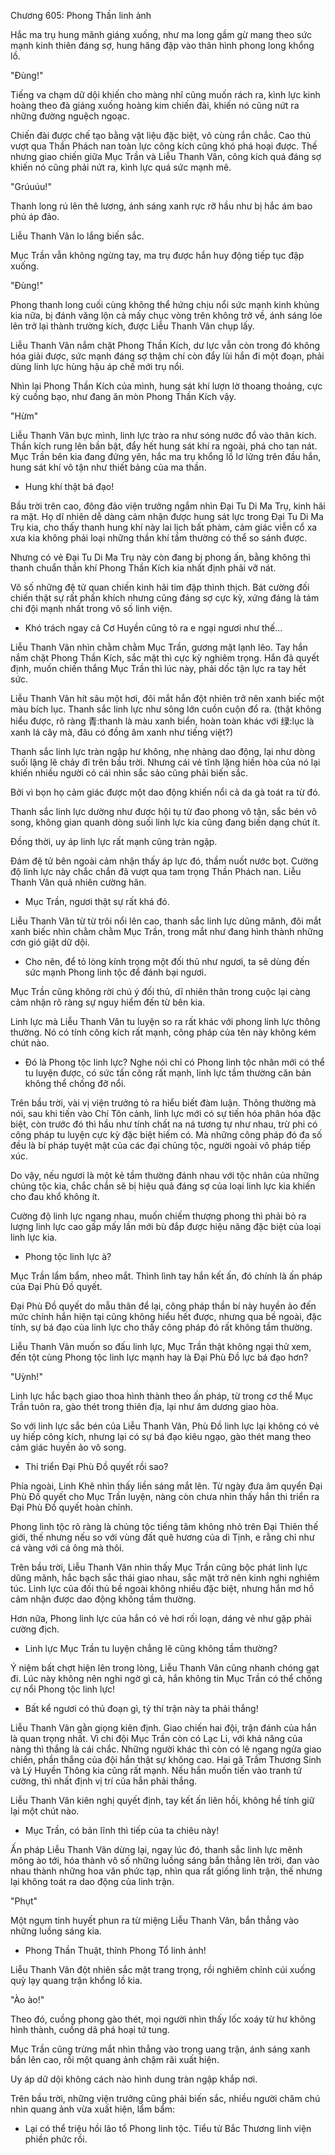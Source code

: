 




Chương 605: Phong Thần linh ảnh


Hắc ma trụ hung mãnh giáng xuống, như ma long gầm gừ mang theo sức mạnh kinh thiên đáng sợ, hung hăng đập vào thân hình phong long khổng lồ.

"Đùng!"

Tiếng va chạm dữ dội khiến cho màng nhĩ cũng muốn rách ra, kình lực kinh hoàng theo đà giáng xuống hoàng kim chiến đài, khiến nó cũng nứt ra những đường nguệch ngoạc.

Chiến đài được chế tạo bằng vật liệu đặc biệt, vô cùng rắn chắc. Cao thủ vượt qua Thần Phách nan toàn lực công kích cũng khó phá hoại được. Thế nhưng giao chiến giữa Mục Trần và Liễu Thanh Vân, công kích quá đáng sợ khiến nó cũng phải nứt ra, kình lực quá sức mạnh mẽ.

"Grúuúu!"

Thanh long rú lên thê lương, ánh sáng xanh rực rỡ hầu như bị hắc ám bao phủ áp đảo.

Liễu Thanh Vân lo lắng biến sắc.

Mục Trần vẫn không ngừng tay, ma trụ được hắn huy động tiếp tục đập xuống.

"Đùng!"

Phong thanh long cuối cùng không thể hứng chịu nổi sức mạnh kinh khủng kia nữa, bị đánh văng lộn cả mấy chục vòng trên không trở về, ánh sáng lóe lên trở lại thành trường kích, được Liễu Thanh Vân chụp lấy.

Liễu Thanh Vân nắm chặt Phong Thần Kích, dư lực vẫn còn trong đó không hóa giải được, sức mạnh đáng sợ thậm chí còn đẩy lùi hắn đi một đoạn, phải dùng linh lực hùng hậu áp chế mới trụ nổi.

Nhìn lại Phong Thần Kích của mình, hung sát khí lượn lờ thoang thoảng, cực kỳ cuồng bạo, như đang ăn mòn Phong Thần Kích vậy.

"Hừm"

Liễu Thanh Vân bực mình, linh lực trào ra như sóng nước đổ vào thân kích. Thần kích rung lên bần bật, đẩy hết hung sát khí ra ngoài, phá cho tan nát. Mục Trần bên kia đang đứng yên, hắc ma trụ khổng lồ lơ lửng trên đầu hắn, hung sát khí vô tận như thiết bảng của ma thần.

- Hung khí thật bá đạo!

Bầu trời trên cao, đông đảo viện trưởng ngắm nhìn Đại Tu Di Ma Trụ, kinh hãi ra mặt. Họ dĩ nhiên dễ dàng cảm nhận được hung sát lực trong Đại Tu Di Ma Trụ kia, cho thấy thanh hung khí này lai lịch bất phàm, cảm giác viễn cổ xa xưa kia không phải loại những thần khí tầm thường có thể so sánh được.

Nhưng có vẻ Đại Tu Di Ma Trụ này còn đang bị phong ấn, bằng không thì thanh chuẩn thần khí Phong Thần Kích kia nhất định phải vỡ nát.

Vô số những đệ tử quan chiến kinh hãi tim đập thình thịch. Bát cường đối chiến thật sự rất phấn khích nhưng cũng đáng sợ cực kỳ, xứng đáng là tám chi đội mạnh nhất trong vô số linh viện.

- Khó trách ngay cả Cơ Huyền cũng tỏ ra e ngại ngươi như thế...

Liễu Thanh Vân nhìn chằm chằm Mục Trần, gương mặt lạnh lẽo. Tay hắn nắm chặt Phong Thần Kích, sắc mặt thì cực kỳ nghiêm trọng. Hắn đã quyết định, muốn chiến thắng Mục Trần thì lúc này, phải dốc tận lực ra tay hết sức.

Liễu Thanh Vân hít sâu một hơi, đôi mắt hắn đột nhiên trở nên xanh biếc một màu bích lục. Thanh sắc linh lực như sông lớn cuồn cuộn đổ ra. (thật không hiểu được, rõ ràng 青:thanh là màu xanh biển, hoàn toàn khác với 绿:lục là xanh lá cây mà, đâu có đồng âm xanh như tiếng việt?)

Thanh sắc linh lực tràn ngập hư không, nhẹ nhàng dao động, lại như dòng suối lặng lẽ chảy đi trên bầu trời. Nhưng cái vẻ tĩnh lặng hiền hòa của nó lại khiến nhiều người có cái nhìn sắc sảo cũng phải biến sắc.

Bởi vì bọn họ cảm giác được một dao động khiến nổi cả da gà toát ra từ đó.

Thanh sắc linh lực dường như được hội tụ từ đao phong vô tận, sắc bén vô song, không gian quanh dòng suối linh lực kia cũng đang biến dạng chút ít.

Đồng thời, uy áp linh lực rất mạnh cũng tràn ngập.

Đám đệ tử bên ngoài cảm nhận thấy áp lực đó, thầm nuốt nước bọt. Cường độ linh lực này chắc chắn đã vượt qua tam trọng Thần Phách nan. Liễu Thanh Vân quả nhiên cường hãn.

- Mục Trần, ngươi thật sự rất khá đó.

Liễu Thanh Vân từ từ trôi nổi lên cao, thanh sắc linh lực dũng mãnh, đôi mắt xanh biếc nhìn chằm chằm Mục Trần, trong mắt như đang hình thành những cơn gió giật dữ dội.

- Cho nên, để tỏ lòng kính trọng một đối thủ như ngươi, ta sẽ dùng đến sức mạnh Phong linh tộc để đánh bại ngươi.

Mục Trần cũng không rời chú ý đối thủ, dĩ nhiên thân trong cuộc lại càng cảm nhận rõ ràng sự nguy hiểm đến từ bên kia.

Linh lực mà Liễu Thanh Vân tu luyện so ra rất khác với phong linh lực thông thường. Nó có tính công kích rất mạnh, công pháp của tên này không kém chút nào.

- Đó là Phong tộc linh lực? Nghe nói chỉ có Phong linh tộc nhân mới có thể tu luyện được, có sức tấn công rất mạnh, linh lực tầm thường căn bản không thể chống đỡ nổi.

Trên bầu trời, vài vị viện trưởng tỏ ra hiểu biết đàm luận. Thông thường mà nói, sau khi tiến vào Chí Tôn cảnh, linh lực mới có sự tiến hóa phân hóa đặc biệt, còn trước đó thì hầu như tính chất na ná tương tự như nhau, trừ phi có công pháp tu luyện cực kỳ đặc biệt hiếm có. Mà những công pháp đó đa số đều là bí pháp tuyệt mật của các đại chủng tộc, người ngoài vô pháp tiếp xúc.

Do vậy, nếu ngươi là một kẻ tầm thường đánh nhau với tộc nhân của những chủng tộc kia, chắc chắn sẽ bị hiệu quả đáng sợ của loại linh lực kia khiến cho đau khổ không ít.

Cường độ linh lực ngang nhau, muốn chiếm thượng phong thì phải bỏ ra lượng linh lực cao gấp mấy lần mới bù đắp được hiệu năng đặc biệt của loại linh lực kia.

- Phong tộc linh lực à?

Mục Trần lẩm bẩm, nheo mắt. Thình lình tay hắn kết ấn, đó chính là ấn pháp của Đại Phù Đồ quyết.

Đại Phù Đồ quyết do mẫu thân để lại, công pháp thần bí này huyền ảo đến mức chính hắn hiện tại cũng không hiểu hết được, nhưng qua bề ngoài, đặc tính, sự bá đạo của linh lực cho thấy công pháp đó rất không tầm thường.

Liễu Thanh Vân muốn so đấu linh lực, Mục Trần thật không ngại thử xem, đến tột cùng Phong tộc linh lực mạnh hay là Đại Phù Đồ lực bá đạo hơn?

"Uỳnh!"

Linh lực hắc bạch giao thoa hình thành theo ấn pháp, từ trong cơ thể Mục Trần tuôn ra, gào thét trong thiên địa, lại như âm dương giao hòa.

So với linh lực sắc bén của Liễu Thanh Vân, Phù Đồ linh lực lại không có vẻ uy hiếp công kích, nhưng lại có sự bá đạo kiêu ngạo, gào thét mang theo cảm giác huyền ảo vô song.

- Thi triển Đại Phù Đồ quyết rồi sao?

Phía ngoài, Linh Khê nhìn thấy liền sáng mắt lên. Từ ngày đưa âm quyển Đại Phù Đồ quyết cho Mục Trần luyện, nàng còn chưa nhìn thấy hắn thi triển ra Đại Phù Đồ quyết hoàn chỉnh.

Phong linh tộc rõ ràng là chủng tộc tiếng tăm không nhỏ trên Đại Thiên thế giới, thế nhưng nếu so với vùng đất quê hương của dì Tịnh, e rằng chỉ như cá vàng với cá ông mà thôi.

Trên bầu trời, Liễu Thanh Vân nhìn thấy Mục Trần cũng bộc phát linh lực dũng mãnh, hắc bạch sắc thái giao nhau, sắc mặt trở nên kinh nghi nghiêm túc. Linh lực của đối thủ bề ngoài không nhiều đặc biệt, nhưng hắn mơ hồ cảm nhận được dao động không tầm thường.

Hơn nữa, Phong linh lực của hắn có vẻ hơi rối loạn, dáng vẻ như gặp phải cường địch.

- Linh lực Mục Trần tu luyện chẳng lẽ cũng không tầm thường?

Ý niệm bất chợt hiện lên trong lòng, Liễu Thanh Vân cũng nhanh chóng gạt đi. Lúc này không nên nghi ngờ gì cả, hắn không tin Mục Trần có thể chống cự nổi Phong tộc linh lực!

- Bất kể ngươi có thủ đoạn gì, tỷ thí trận này ta phải thắng!

Liễu Thanh Vân gằn giọng kiên định. Giao chiến hai đội, trận đánh của hắn là quan trọng nhất. Vì chi đội Mục Trần còn có Lạc Li, với khả năng của nàng thì thắng là cái chắc. Những người khác thì còn có lẽ ngang ngửa giao chiến, phần thắng của đội hắn thật sự không cao. Hai gã Trầm Thương Sinh và Lý Huyền Thông kia cũng rất mạnh. Nếu hắn muốn tiến vào tranh tứ cường, thì nhất định vị trí của hắn phải thắng.

Liễu Thanh Vân kiên nghị quyết định, tay kết ấn liên hồi, không hề tính giữ lại một chút nào.

- Mục Trần, có bản lĩnh thì tiếp của ta chiêu này!

Ấn pháp Liễu Thanh Vân dừng lại, ngay lúc đó, thanh sắc linh lực mênh mông ào tới, hóa thành vô số những luồng sáng bắn thẳng lên trời, đan vào nhau thành những hoa văn phức tạp, nhìn qua rất giống linh trận, thế nhưng lại không toát ra dao động của linh trận.

"Phụt"

Một ngụm tinh huyết phun ra từ miệng Liễu Thanh Vân, bắn thẳng vào những luồng sáng kia.

- Phong Thần Thuật, thỉnh Phong Tổ linh ảnh!

Liễu Thanh Vân đột nhiên sắc mặt trang trọng, rồi nghiêm chỉnh cúi xuống quỳ lạy quang trận khổng lồ kia.

"Ào ào!"

Theo đó, cuồng phong gào thét, mọi người nhìn thấy lốc xoáy từ hư không hình thành, cuồng dã phá hoại tứ tung.

Mục Trần cũng trừng mắt nhìn thẳng vào trong uang trận, ánh sáng xanh bắn lên cao, rồi một quang ảnh chậm rãi xuất hiện.

Uy áp dữ dội không cách nào hình dung tràn ngập khắp nơi.

Trên bầu trời, những viện trưởng cũng phải biến sắc, nhiều người chăm chú nhìn quang ảnh vừa xuất hiện, lẩm bẩm:

- Lại có thể triệu hồi lão tổ Phong linh tộc. Tiểu tử Bắc Thương linh viện phiền phức rồi.





